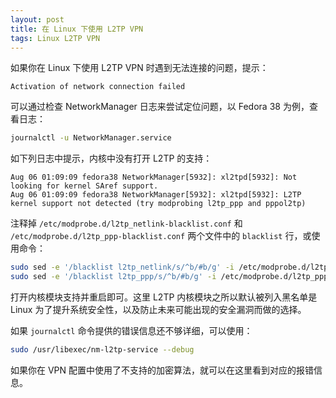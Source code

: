 ```yaml
---
layout: post
title: 在 Linux 下使用 L2TP VPN
tags: Linux L2TP VPN
---
```


如果你在 Linux 下使用 L2TP VPN 时遇到无法连接的问题，提示：

```
Activation of network connection failed
```

可以通过检查 NetworkManager 日志来尝试定位问题，以 Fedora 38 为例，查看日志：

```bash
journalctl -u NetworkManager.service
```

如下列日志中提示，内核中没有打开 L2TP 的支持：

```
Aug 06 01:09:09 fedora38 NetworkManager[5932]: xl2tpd[5932]: Not looking for kernel SAref support.
Aug 06 01:09:09 fedora38 NetworkManager[5932]: xl2tpd[5932]: L2TP kernel support not detected (try modprobing l2tp_ppp and pppol2tp)
```

注释掉 `/etc/modprobe.d/l2tp_netlink-blacklist.conf` 和 `/etc/modprobe.d/l2tp_ppp-blacklist.conf` 两个文件中的 `blacklist` 行，或使用命令：

```bash
sudo sed -e '/blacklist l2tp_netlink/s/^b/#b/g' -i /etc/modprobe.d/l2tp_netlink-blacklist.conf
sudo sed -e '/blacklist l2tp_ppp/s/^b/#b/g' -i /etc/modprobe.d/l2tp_ppp-blacklist.conf
```

打开内核模块支持并重启即可。这里 L2TP 内核模块之所以默认被列入黑名单是 Linux 为了提升系统安全性，以及防止未来可能出现的安全漏洞而做的选择。

如果 `journalctl` 命令提供的错误信息还不够详细，可以使用：

```bash
sudo /usr/libexec/nm-l2tp-service --debug
```

如果你在 VPN 配置中使用了不支持的加密算法，就可以在这里看到对应的报错信息。
